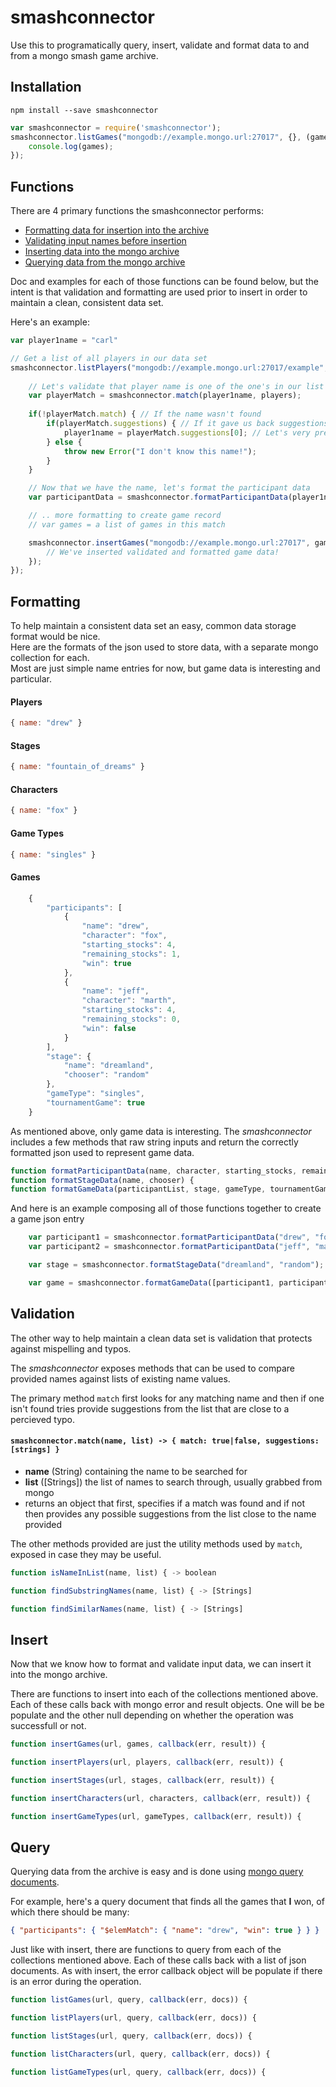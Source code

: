 # smashconnector

Use this to programatically query, insert, validate and format data to and from a mongo smash game archive.

## Installation
<a name="installation"></a>

``` shell
npm install --save smashconnector
```
```javascript
var smashconnector = require('smashconnector');
smashconnector.listGames("mongodb://example.mongo.url:27017", {}, (games) => {
	console.log(games);
});
```

## Functions
There are 4 primary functions the smashconnector performs:
- [Formatting data for insertion into the archive](#formatting)
- [Validating input names before insertion](#validation)
- [Inserting data into the mongo archive](#insert)
- [Querying data from the mongo archive](#query)


Doc and examples for each of those functions can be found below, but the intent is that validation and formatting are used prior to insert in order to maintain a clean, consistent data set.

Here's an example:
```javascript
var player1name = "carl"

// Get a list of all players in our data set
smashconnector.listPlayers("mongodb://example.mongo.url:27017/example", {} (err, players) => {
	
	// Let's validate that player name is one of the one's in our list
	var playerMatch = smashconnector.match(player1name, players);
	
	if(!playerMatch.match) { // If the name wasn't found
		if(playerMatch.suggestions) { // If it gave us back suggestions
			player1name = playerMatch.suggestions[0]; // Let's very presumptively just use the first suggestion as the name
		} else {
			throw new Error("I don't know this name!");
		}
	}

	// Now that we have the name, let's format the participant data
	var participantData = smashconnector.formatParticipantData(player1name, "captain_falcon", 4, 2, true);

	// .. more formatting to create game record
	// var games = a list of games in this match

	smashconnector.insertGames("mongodb://example.mongo.url:27017", games, (err, result) => {
		// We've inserted validated and formatted game data!
	});
});
```

## Formatting
<a name="formatting"></a>
To help maintain a consistent data set an easy, common data storage format would be nice.  
Here are the formats of the json used to store data, with a separate mongo collection for each.  
Most are just simple name entries for now, but game data is interesting and particular.

#### Players
```javascript
{ name: "drew" }
```
#### Stages
```javascript
{ name: "fountain_of_dreams" }
```
#### Characters
```javascript
{ name: "fox" }
```
#### Game Types
```javascript
{ name: "singles" }
```
#### Games
```javascript
	{
		"participants": [
			{
				"name": "drew",
				"character": "fox",
				"starting_stocks": 4,
				"remaining_stocks": 1,
				"win": true
			},
			{
				"name": "jeff",
				"character": "marth",
				"starting_stocks": 4,
				"remaining_stocks": 0,
				"win": false					
			}
		],
		"stage": {
			"name": "dreamland",
			"chooser": "random"
		},
		"gameType": "singles",
		"tournamentGame": true
	}
```
As mentioned above, only game data is interesting. The *smashconnector* includes a few methods that raw string inputs and return the correctly formatted json used to represent game data.

```javascript
function formatParticipantData(name, character, starting_stocks, remaining_stocks, win) {
function formatStageData(name, chooser) {
function formatGameData(participantList, stage, gameType, tournamentGame) {
```
And here is an example composing all of those functions together to create a game json entry
```javascript
	var participant1 = smashconnector.formatParticipantData("drew", "fox", 4, 1, true);
	var participant2 = smashconnector.formatParticipantData("jeff", "marth", 4, 0, false);

	var stage = smashconnector.formatStageData("dreamland", "random");

	var game = smashconnector.formatGameData([participant1, participant2], stage, "singles", true);
```

## Validation
<a name="validation"></a>

The other way to help maintain a clean data set is validation that protects against mispelling and typos.

The *smashconnector* exposes methods that can be used to compare provided names against lists of existing name values.

The primary method `match` first looks for any matching name and then if one isn't found tries provide suggestions from the list that are close to a percieved typo.


#### `smashconnector.match(name, list) -> { match: true|false, suggestions: [strings] }`

- **name** (String) containing the name to be searched for
- **list** ([Strings]) the list of names to search through, usually grabbed from mongo
- returns an object that first, specifies if a match was found and if not then provides any possible suggestions from the list close to the name provided


The other methods provided are just the utility methods used by `match`, exposed in case they may be useful.
```javascript
function isNameInList(name, list) { -> boolean

function findSubstringNames(name, list) { -> [Strings]

function findSimilarNames(name, list) { -> [Strings]
```

## Insert
<a name="insert"></a>

Now that we know how to format and validate input data, we can insert it into the mongo archive.

There are functions to insert into each of the collections mentioned above. Each of these calls back with mongo error and result objects. One will be be populate and the other null depending on whether the operation was successfull or not.

```javascript
function insertGames(url, games, callback(err, result)) {

function insertPlayers(url, players, callback(err, result)) {

function insertStages(url, stages, callback(err, result)) {

function insertCharacters(url, characters, callback(err, result)) {

function insertGameTypes(url, gameTypes, callback(err, result)) {
```

## Query
<a name="query"></a>

Querying data from the archive is easy and is done using <a href="https://docs.mongodb.com/manual/tutorial/query-documents/">mongo query documents</a>.

For example, here's a query document that finds all the games that **I** won, of which there should be many:
```json
{ "participants": { "$elemMatch": { "name": "drew", "win": true } } }
```

Just like with insert, there are functions to query from each of the collections mentioned above. Each of these calls back with a list of json documents. As with insert, the error callback object will be populate if there is an error during the operation.

```javascript
function listGames(url, query, callback(err, docs)) {

function listPlayers(url, query, callback(err, docs)) {

function listStages(url, query, callback(err, docs)) {

function listCharacters(url, query, callback(err, docs)) {

function listGameTypes(url, query, callback(err, docs)) {
```
